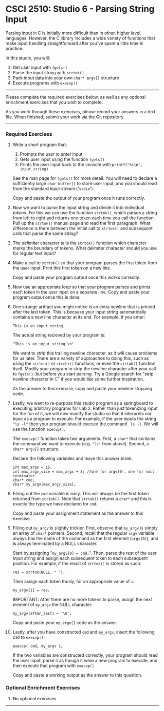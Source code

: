 # CSCI 2510: Studio 6 - Parsing String Input

Parsing input in C is initially more difficult than in other, higher
level, languages. However, the C library includes a wide variety of
functions that make input handling straightforward after you\'ve spent a
little time in practice.

In this studio, you will:

1.  Get user input with `fgets()`
2.  Parse the input string with `strtok()`
3.  Pack input data into your own `char* argv[]` structure
4.  Execute programs with `execvp()`

------------------------------------------------------------------------

Please complete the required exercises below, as well as any optional
enrichment exercises that you wish to complete.

As you work through these exercises, please record your answers in a
text file. When finished, submit your work via the Git repository.


------------------------------------------------------------------------

### Required Exercises

1.  Write a short program that:

    1.  Prompts the user to enter input
    2.  Gets user input using the function `fgets()`
    3.  Prints the user input back to the console with
        `printf("%s\n", input_string)`

    See the man page for `fgets()` for more detail. You will need to
    declare a sufficiently large `char buffer[]` to store user input,
    and you should read from the standard input stream (\'`stdin`\').

    Copy and paste the output of your program once it runs correctly.

2.  Now we want to parse the input string and divide it into individual
    *tokens*. For this we can use the function `strtok()`, which parses
    a string from left to right and returns one token each time you call
    the function. Pull up the `strtok()` manual page and read the first
    paragraph. What difference is there between the initial call to
    `strtok()` and subsequent calls that parse the same string?

3.  The *delimiter* character tells the `strtok()` function which
    character marks the boundary of tokens. What delimiter character
    should you use for regular text input?

4.  Make a call to `strtok()` so that your program parses the first
    token from the user input. Print this first token on a new line.

    Copy and paste your program output once this works correctly.

5.  Now use an appropriate loop so that your program parses and prints
    each token in the user input on a separate line. Copy and paste your
    program output once this is done.

6.  One strange artifact you might notice is an extra newline that is
    printed after the last token. This is because your input string
    automatically contains a new line character at its end. For example,
    if you enter:

    `This is an input string.`

    The actual string recieved by your program is:

    `"This is an input string.\n"`

    We want to *strip* this trailing newline character, as it will cause
    problems for us later. There are a variety of approaches to doing
    this, such as using the `strlen()` or `strchr()` functions, or even
    the `strtok()` function itself. Modify your program to strip the
    newline character after your call to `fgets()`, but before you start
    parsing. Try a Google search for \"strip newline character in C\" if
    you would like some further inspiration.

    As the answer to this exercise, copy and paste your newline
    stripping code.

7.  Lastly, we want to re-purpose this studio program as a springboard
    to executing arbitrary programs for Lab 2. Rather than just
    tokenizing input for the fun of it, we will now modify the studio so
    that it interprets our input as a program to execute. For example,
    if the user inputs the string `"ls -l"` then your program should
    execute the command ` ls -l`. We will use the function `execvp()`.

    The `execvp()` function takes two arguments. First, a `char*` that
    contains the command we want to execute (e.g. `"ls"` from above).
    Second, a `char* argv[]` structure.

    Declare the following variables and leave this answer blank.

    `int max_args = 15;`\
    `int max_argv_size = max_args + 2; //one for argv[0], one for null terminator`\
    `char* cmd;`\
    `char* my_argv[max_argv_size];`

8.  Filling out the `cmd` variable is easy. This will always be the
    first token returned from `strtok()`. Note that `strtok()` returns a
    `char*` and this is exactly the type we have declared for `cmd`.

    Copy and paste your assignment statement as the answer to this
    exercise.

9. Filling out `my_argv` is slightly trickier. First, observe that
    `my_argv` is simply an array of `char*` pointers. Second, recall
    that the regular `argv` variable always has the name of the command
    as the first element (`argv[0]`), and is always terminated by a NULL
    character.

    Start by assigning \"`my_argv[0] = cmd;`\". Then, parse the rest of
    the user input string and assign each subsequent token to each
    subsequent position. For example, if the result of `strtok()` is
    stored as such:

    `res = strtok(NULL, " ");`

    Then assign each token thusly, for an appropriate value of `i`:

    `my_argv[i] = res;`

    IMPORTANT: After there are no more tokens to parse, assign the next
    element of `my_argv` the NULL character:

    `my_argv[after_last] = '\0';`

    Copy and paste your `my_argv[]` code as the answer.

10. Lastly, after you have constructed `cmd` and `my_argv`, insert the
    following call to `execvp()`:

    `execvp( cmd, my_argv );`

    If the two variables are constructed correctly, your program should
    read the user input, parse it as though it were a new program to
    execute, and then execute that program with `execvp()`

    Copy and paste a working output as the answer to this question.

### Optional Enrichment Exercises

1.  No optional exercises

------------------------------------------------------------------------

